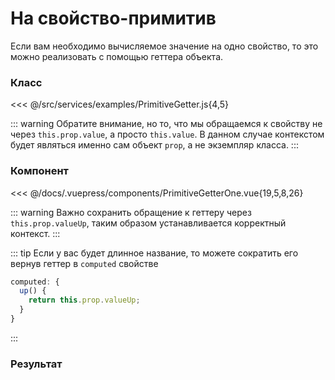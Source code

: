# На свойство-примитив

Если вам необходимо вычисляемое значение на одно свойство, то это можно реализовать с помощью геттера объекта.

### Класс

<<< @/src/services/examples/PrimitiveGetter.js{4,5}

::: warning
Обратите внимание, но то, что мы обращаемся к свойству не через `this.prop.value`, а просто `this.value`. В данном случае контекстом будет являться именно сам объект `prop`, а не экземпляр класса.
:::

### Компонент

<<< @/docs/.vuepress/components/PrimitiveGetterOne.vue{19,5,8,26}

::: warning
Важно сохранить обращение к геттеру через `this.prop.valueUp`, таким образом устанавливается корректный контекст.
:::

::: tip
Если у вас будет длинное название, то можете сократить его вернув геттер в `computed` свойстве

```js
computed: {
  up() {
    return this.prop.valueUp;
  }
}
```
:::

### Результат

<primitive-getter-one />
<primitive-getter-two />